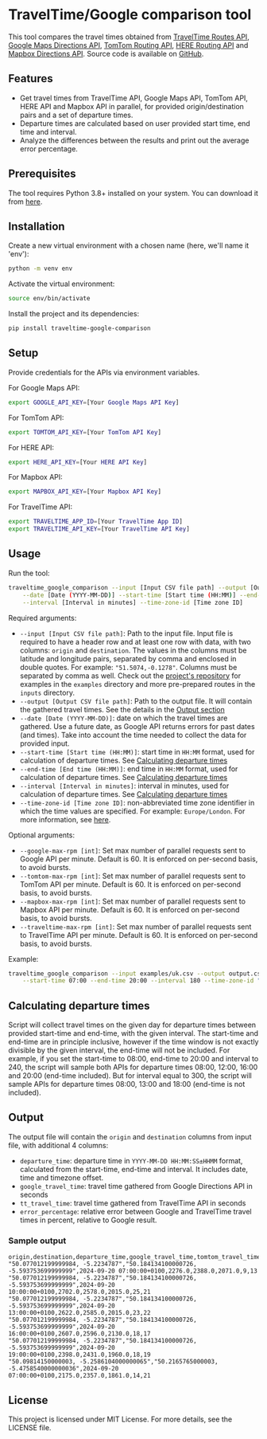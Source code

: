 # TravelTime/Google comparison tool

This tool compares the travel times obtained from [TravelTime Routes API](https://docs.traveltime.com/api/reference/routes),
[Google Maps Directions API](https://developers.google.com/maps/documentation/directions/get-directions),
[TomTom Routing API](https://developer.tomtom.com/routing-api/documentation/tomtom-maps/routing-service),
[HERE Routing API](https://www.here.com/docs/bundle/routing-api-v8-api-reference)
and [Mapbox Directions API](https://docs.mapbox.com/api/navigation/directions/).
Source code is available on [GitHub](https://github.com/traveltime-dev/traveltime-google-comparison).

## Features

- Get travel times from TravelTime API, Google Maps API, TomTom API, HERE API and Mapbox API in parallel, for provided origin/destination pairs and a set 
    of departure times.
- Departure times are calculated based on user provided start time, end time and interval.  
- Analyze the differences between the results and print out the average error percentage.

## Prerequisites

The tool requires Python 3.8+ installed on your system. You can download it from [here](https://www.python.org/downloads/).

## Installation
Create a new virtual environment with a chosen name (here, we'll name it 'env'):
```bash
python -m venv env
```

Activate the virtual environment:
```bash
source env/bin/activate
```

Install the project and its dependencies:
```bash
pip install traveltime-google-comparison
```

## Setup
Provide credentials for the APIs via environment variables.

For Google Maps API:

```bash
export GOOGLE_API_KEY=[Your Google Maps API Key]
```

For TomTom API:

```bash
export TOMTOM_API_KEY=[Your TomTom API Key]
```

For HERE API:

```bash
export HERE_API_KEY=[Your HERE API Key]
```

For Mapbox API:

```bash
export MAPBOX_API_KEY=[Your Mapbox API Key]
```

For TravelTime API:
```bash
export TRAVELTIME_APP_ID=[Your TravelTime App ID]
export TRAVELTIME_API_KEY=[Your TravelTime API Key]
```

## Usage
Run the tool:
```bash
traveltime_google_comparison --input [Input CSV file path] --output [Output CSV file path] \
    --date [Date (YYYY-MM-DD)] --start-time [Start time (HH:MM)] --end-time [End time (HH:MM)] \
    --interval [Interval in minutes] --time-zone-id [Time zone ID] 
```
Required arguments:
- `--input [Input CSV file path]`: Path to the input file. Input file is required to have a header row and at least one 
    row with data, with two columns: `origin` and `destination`.
    The values in the columns must be latitude and longitude pairs, separated 
    by comma and enclosed in double quotes. For example: `"51.5074,-0.1278"`. Columns must be separated by comma as well.
    Check out the [project's repository](https://github.com/traveltime-dev/traveltime-google-comparison.git) 
    for examples in the `examples` directory and more pre-prepared routes in the `inputs` directory.
- `--output [Output CSV file path]`: Path to the output file. It will contain the gathered travel times. 
  See the details in the [Output section](#output)
- `--date [Date (YYYY-MM-DD)]`: date on which the travel times are gathered. Use a future date, as Google API returns
  errors for past dates (and times). Take into account the time needed to collect the data for provided input.
- `--start-time [Start time (HH:MM)]`: start time in `HH:MM` format, used for calculation of departure times.
  See [Calculating departure times](#calculating-departure-times)
- `--end-time [End time (HH:MM)]`: end time in `HH:MM` format, used for calculation of departure times.
  See [Calculating departure times](#calculating-departure-times)
- `--interval [Interval in minutes]`: interval in minutes, used for calculation of departure times. 
   See [Calculating departure times](#calculating-departure-times)
- `--time-zone-id [Time zone ID]`: non-abbreviated time zone identifier in which the time values are specified. 
  For example: `Europe/London`. For more information, see [here](https://en.wikipedia.org/wiki/List_of_tz_database_time_zones).



Optional arguments:
- `--google-max-rpm [int]`: Set max number of parallel requests sent to Google API per minute. Default is 60.
  It is enforced on per-second basis, to avoid bursts.
- `--tomtom-max-rpm [int]`: Set max number of parallel requests sent to TomTom API per minute. Default is 60.
  It is enforced on per-second basis, to avoid bursts.
- `--mapbox-max-rpm [int]`: Set max number of parallel requests sent to Mapbox API per minute. Default is 60.
  It is enforced on per-second basis, to avoid bursts.
- `--traveltime-max-rpm [int]`: Set max number of parallel requests sent to TravelTime API per minute. Default is 60.
  It is enforced on per-second basis, to avoid bursts.

Example:

```bash
traveltime_google_comparison --input examples/uk.csv --output output.csv --date 2023-09-20 \
    --start-time 07:00 --end-time 20:00 --interval 180 --time-zone-id "Europe/London"
```

## Calculating departure times
Script will collect travel times on the given day for departure times between provided start-time and end-time, with the
given interval. The start-time and end-time are in principle inclusive, however if the time window is not exactly divisible by the 
given interval, the end-time will not be included. For example, if you set the start-time to 08:00, end-time to 20:00 
and interval to 240, the script will sample both APIs for departure times 08:00, 12:00, 16:00 and 20:00 (end-time 
included). But for interval equal to 300, the script will sample APIs for departure times 08:00, 13:00 and 18:00 (end-time 
is not included).

## Output
The output file will contain the `origin` and `destination` columns from input file, with additional 4 columns: 
  - `departure_time`: departure time in `YYYY-MM-DD HH:MM:SS±HHMM` format, calculated from the start-time, end-time and interval.
    It includes date, time and timezone offset.
  - `google_travel_time`: travel time gathered from Google Directions API in seconds
  - `tt_travel_time`: travel time gathered from TravelTime API in seconds
  - `error_percentage`: relative error between Google and TravelTime travel times in percent, relative to Google result.

### Sample output
```csv
origin,destination,departure_time,google_travel_time,tomtom_travel_time,tt_travel_time,error_percentage_google,error_percentage_tomtom
"50.077012199999984, -5.2234787","50.184134100000726, -5.593753699999999",2024-09-20 07:00:00+0100,2276.0,2388.0,2071.0,9,13
"50.077012199999984, -5.2234787","50.184134100000726, -5.593753699999999",2024-09-20 10:00:00+0100,2702.0,2578.0,2015.0,25,21
"50.077012199999984, -5.2234787","50.184134100000726, -5.593753699999999",2024-09-20 13:00:00+0100,2622.0,2585.0,2015.0,23,22
"50.077012199999984, -5.2234787","50.184134100000726, -5.593753699999999",2024-09-20 16:00:00+0100,2607.0,2596.0,2130.0,18,17
"50.077012199999984, -5.2234787","50.184134100000726, -5.593753699999999",2024-09-20 19:00:00+0100,2398.0,2431.0,1960.0,18,19
"50.09814150000003, -5.2586104000000065","50.2165765000003, -5.4758540000000036",2024-09-20 07:00:00+0100,2175.0,2357.0,1861.0,14,21
```

## License
This project is licensed under MIT License. For more details, see the LICENSE file.
